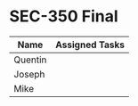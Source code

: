 # SEC-350 Final
| Name | Assigned Tasks |
| ------------- | ------------- |
| Quentin  |   |
| Joseph  |   |
| Mike  |   |
